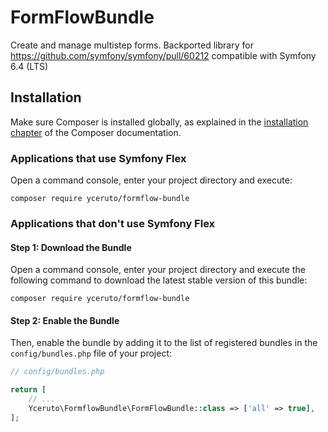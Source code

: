 # FormFlowBundle

Create and manage multistep forms. Backported library for https://github.com/symfony/symfony/pull/60212 
compatible with Symfony 6.4 (LTS)

## Installation

Make sure Composer is installed globally, as explained in the
[installation chapter](https://getcomposer.org/doc/00-intro.md)
of the Composer documentation.

### Applications that use Symfony Flex

Open a command console, enter your project directory and execute:

```console
composer require yceruto/formflow-bundle
```

### Applications that don't use Symfony Flex

#### Step 1: Download the Bundle

Open a command console, enter your project directory and execute the
following command to download the latest stable version of this bundle:

```console
composer require yceruto/formflow-bundle
```

#### Step 2: Enable the Bundle

Then, enable the bundle by adding it to the list of registered bundles
in the `config/bundles.php` file of your project:

```php
// config/bundles.php

return [
    // ...
    Yceruto\FormflowBundle\FormFlowBundle::class => ['all' => true],
];
```
